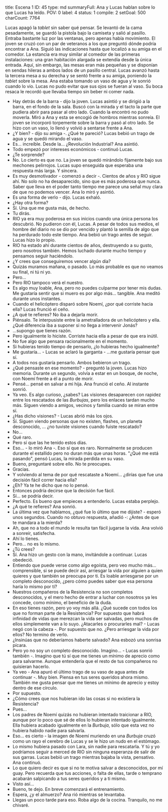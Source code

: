 title:          Escena 1
ID:             45
type:           md
summaryFull:    Ana y Lucas hablan sobre lo que Lucas ha leído.
POV:            0
label:          4
status:         1
compile:        2
setGoal:        500
charCount:      7764


Lucas apagó la *tablet* sin saber qué pensar. Se levantó de la cama pesadamente, se guardó la pistola bajo la camiseta y salió al pasillo.
Entraba bastante luz por las ventanas, pero apenas había movimiento. El joven se cruzó con un par de veteranos a los que preguntó dónde podría encontrar a Ana. Siguió las indicaciones hasta que localizó a su amiga en el comedor.
La estancia era muy similar al comedor de las primeras instalaciones: una gran habitación alargada se extendía desde la única entrada. Aquí, sin embargo, las mesas eran más pequeñas y se disponían en sendas hileras a ambos lados de un pasillo central.
Lucas avanzó hasta la tercera mesa a su derecha y se sentó frente a su amiga, poniendo la *tablet* sobre la mesa. Ana estaba tomando un vaso de agua y le sonrió cuando lo vio. Lucas no pudo evitar que sus ojos se fueran al vaso. Su boca resaca le recordó que llevaba tiempo sin beber ni comer nada.
- Hay detrás de la barra - dijo la joven.
Lucas asintió y se dirigió a la barra, en el fondo de la sala. Buscó con la mirada y el tacto la parte que pudiera abrir para pasar al otro lado. Cuando la encontró no pudo moverla. Miró a Ana y esta se encogió de hombros mientras sonreía.
El joven se incorporó torpemente sobre la barra y pasó al otro lado. Se hizo con un vaso, lo llenó y volvió a sentarse frente a Ana.
- ¿Y bien? - dijo su amiga -. ¿Qué te pareció?
Lucas bebió un trago de agua y se quedó mirando el vaso.
- Es... increíble. Desde la... ¿Revolución Industrial?
Ana asintió.
- Todo empezó por intereses económicos - continuó Lucas.
- ¿Te sorprende?
- No. Lo cierto es que no.
La joven se quedó mirándolo fijamente bajo sus mechones pelirrojos. Lucas supo enseguida que esperaba una respuesta más larga. Y sincera.
- Es muy desmotivador - comenzó a decir -. Cientos de años y RIO sigue ahí. No solo no ha desaparecido, sino que es más poderosa que nunca. Saber que lleva en el poder tanto tiempo me parece una señal muy clara de que no podemos vencer.
Ana lo miró y asintió.
- Es una forma de verlo - dijo.
Lucas exhaló.
- ¿Hay otra forma?
- Sí. Una que me gusta más, de hecho.
- Tu dirás.
- RIO ya era muy poderosa en sus inicios cuando una única persona los descubrió. No pudieron con él, Lucas. A pesar de todos sus medios, el hombre del diario no se dio por vencido y plantó la semilla de algo que ha perdurado todo este tiempo.
Ana bebió un trago antes de seguir. Lucas hizo lo propio.
- RIO ha estado ahí durante cientos de años, destruyendo a su gusto, pero nosotros también. Hemos luchado durante mucho tiempo y pensamos seguir haciéndolo.
- ¿Y crees que conseguiremos vencer algún día?
- Quizás muramos mañana, o pasado. Lo más probable es que no veamos su final, ni tú ni yo.
- Pero...
- Pero RIO tampoco verá el nuestro.
- Es algo muy loable, Ana, pero no puedes culparme por tener mis dudas. Me gustaría sentir que si muero es por algo más... tangible.
Ana meditó durante unos instantes.
- Cuando el helicóptero disparó sobre Noemí, ¿por qué corriste hacia ella?
Lucas frunció el ceño.
- ¿A qué te refieres? No iba a dejarla morir.
- Piénsalo. Te interpusiste entre la ametralladora de un helicóptero y ella. ¿Qué diferencia iba a suponer si no llega a intervenir Jonás?
- ...supongo que tienes razón.
- Pero igualmente lo hiciste. Corriste hacia ella a pesar de que era inútil.
- No fue algo que pensara racionalmente en el momento.
- Si hubieras tenido tiempo de pensarlo, ¿lo hubieras hecho igualmente?
- Me gustaría... - Lucas se aclaró la garganta - ...me gustaría pensar que sí.
- A todos nos gustaría pensarlo.
Ambos bebieron un trago.
- ¿Qué pensaste en ese momento? - preguntó la joven.
Lucas hizo memoria. Durante un segundo, volvía a estar en un bosque, de noche, con Noemí frente a él a punto de morir.
- Pensé... pensé en salvar a mi hija.
Ana frunció el ceño. Al instante sonrió.
- Ya veo. Es algo curioso, ¿sabes? Las visiones desaparecen con rapidez entre los rescatados de las *Burbujas*, pero los enlaces tardan mucho más. Siguen viendo a amigos, vecinos y familia cuando se miran entre sí.
- ¿Has dicho visiones? - Lucas abrió más los ojos.
- Sí. Siguen viendo personas que no existen, flashes, un planeta desconocido, ... ¿no tuviste visiones cuando fuiste rescatado?
- No...
- Qué raro.
- Pero sí que las he tenido estos días.
- Eso... - lo miró Ana -. Eso sí que es raro. Normalmente se producen durante el estallido pero no duran más que unas horas.
"¿Qué me está pasando", pensó Lucas, la mirada perdida en su vaso.
- Bueno, preguntaré sobre ello. No te preocupes.
- Gracias.
- Y volviendo al tema de por qué rescataste a Noemí... ¿dirías que fue una decisión fácil correr hacia ella?
- ¿Eh? Ya te he dicho que no lo pensé.
- Entonces podría decirse que la decisión fue fácil.
- Sí... se podría decir.
- Perfecto. Es bueno que empieces a entenderlo.
Lucas estaba perplejo.
- ¿A qué te refieres?
Ana sonrió.
- La última vez que hablamos, ¿qué fue lo último que me dijiste? - esperó unos segundos. Cuando no obtuvo respuesta, añadió -: ¿Antes de que te mandara a la mierda?
- Ah, que no a todo el mundo le resulta tan fácil jugarse la vida.
Ana volvió a sonreír, satisfecha.
- Ahí lo tienes.
- Pero... no es lo mismo.
- ¿Tú crees?
- Sí.
Ana hizo un gesto con la mano, invitándole a continuar. Lucas obedeció.
- Entiendo que puede verse como algo egoísta, pero veo mucho más... comprensible, si se puede decir así, arriesgar la vida por alguien a quien quieres y que también se preocupa por ti. Es loable arriesgarse por un completo desconocido, ¿pero cómo puedes saber que esa persona haría lo mismo por ti?
- Nuestros compañeros de la Resistencia no son completos desconocidos, y el mero hecho de entrar a luchar con nosotros ya les concede, como mínimo, el beneficio de la duda.
- En eso tienes razón, pero yo voy más allá. ¿Qué sucede con todos los que no forman parte de la Resistencia? Por supuesto que habrá infinidad de vidas que merezcan la vida ser salvadas, pero muchos de ellos simplemente van a lo suyo. ¿Atacarles o procurarles mal? - Lucas negó con la cabeza -. Por supuesto que no. ¿Pero arriesgar la vida por ellos? No termino de verlo.
- ¿Insinúas que no deberíamos haberte salvado?
Ana esbozó una sonrisa pícara. 
- Pero yo no soy un completo desconocido. Imagino... - Lucas sonrió también -. Imagino que tú sí que me tienes un mínimo de aprecio como para salvarme. Aunque entendería que el resto de tus compañeros no quisieran hacerlo.
- Ya veo - Ana apuró el último trago de su vaso de agua antes de continuar -. Muy bien. Piensa en tus seres queridos ahora mismo. También me gusta pensar que me tienes un mínimo de aprecio y estoy dentro de ese círculo.
- Por supuesto.
- ¿Cómo crees que nos hubieran ido las cosas si no existiera la Resistencia?
- Pues...
- Los padres de Noemí quizás no hubieran intentado traicionar a RIO, aunque por lo poco que sé de ellos lo hubieran intentado igualmente. Ella hubiera acabado igualmente en la *Burbuja*, sólo que esta vez no hubiera habido nadie para salvarla.
- Eso... es cierto - la imagen de Noemí muriendo en una *Burbuja* cruzó como un rayo el cerebro de Lucas y se le hizo un nudo en el estómago.
- Lo mismo hubiera pasado con Lara, sin nadie para rescatarla. Y tú y yo podríamos seguir a merced de RIO sin ninguna esperanza de salir de sus garras.
Lucas bebió un trago mientras bajaba la vista, pensativo. Ana continuó.
- Lo que quiero decir es que si no te motiva salvar a desconocidos, por mí guay. Pero recuerda que tus acciones, o falta de ellas, tarde o temprano acabarán salpicando a tus seres queridos y a ti mismo.
- Visto así...
- Bueno, te dejo. En breve comenzará el entrenamiento.
- Espera, ¿y el almuerzo?
Ana rió mientras se levantaba.
- Llegas un poco tarde para eso. Roba algo de la cocina. Tranquilo, no me chivaré.